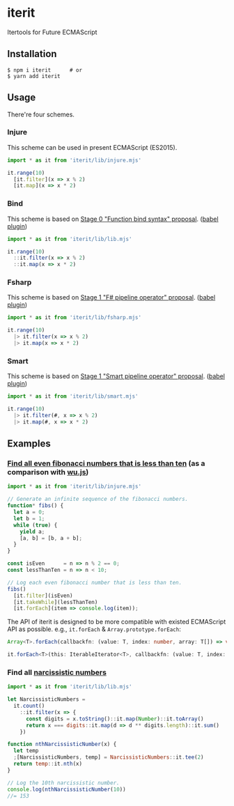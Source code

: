 # iterit
Itertools for Future ECMAScript

## Installation
```console
$ npm i iterit      # or
$ yarn add iterit
```

## Usage

There're four schemes.

### Injure

This scheme can be used in present ECMAScript (ES2015).

```javascript
import * as it from 'iterit/lib/injure.mjs'

it.range(10)
  [it.filter](x => x % 2)
  [it.map](x => x * 2)
```

### Bind

This scheme is based on [Stage 0 "Function bind syntax" proposal](https://github.com/zenparsing/es-function-bind).
([babel plugin](https://babeljs.io/docs/en/next/babel-plugin-proposal-function-bind.html))

```javascript
import * as it from 'iterit/lib/lib.mjs'

it.range(10)
  ::it.filter(x => x % 2)
  ::it.map(x => x * 2)
```

### Fsharp

This scheme is based on [Stage 1 "F# pipeline operator" proposal](https://github.com/valtech-nyc/proposal-fsharp-pipelines).
([babel plugin](https://babeljs.io/docs/en/next/babel-plugin-proposal-pipeline-operator.html))

```javascript
import * as it from 'iterit/lib/fsharp.mjs'

it.range(10)
  |> it.filter(x => x % 2)
  |> it.map(x => x * 2)
```

### Smart

This scheme is based on [Stage 1 "Smart pipeline operator" proposal](https://github.com/js-choi/proposal-smart-pipelines).
([babel plugin](https://babeljs.io/docs/en/next/babel-plugin-proposal-pipeline-operator.html))

```javascript
import * as it from 'iterit/lib/smart.mjs'

it.range(10)
  |> it.filter(#, x => x % 2)
  |> it.map(#, x => x * 2)
```

## Examples

### [Find all even fibonacci numbers that is less than ten](https://fitzgen.github.io/wu.js/#basics) (as a comparison with [wu.js](https://fitzgen.github.io/wu.js))

```javascript
import * as it from 'iterit/lib/injure.mjs'

// Generate an infinite sequence of the fibonacci numbers.
function* fibs() {
  let a = 0;
  let b = 1;
  while (true) {
    yield a;
    [a, b] = [b, a + b];
  }
}

const isEven      = n => n % 2 == 0;
const lessThanTen = n => n < 10;

// Log each even fibonacci number that is less than ten.
fibs()
  [it.filter](isEven)
  [it.takeWhile](lessThanTen)
  [it.forEach](item => console.log(item));
```

The API of iterit is designed to be more compatible with existed ECMAScript API as possible. e.g., `it.forEach` & `Array.prototype.forEach`:
```typescript
Array<T>.forEach(callbackfn: (value: T, index: number, array: T[]) => void, thisArg?: any): void;

it.forEach<T>(this: IterableIterator<T>, callbackfn: (value: T, index: number, iter: IterableIterator<T>) => void, thisArg?: any): void
```

### Find all [narcissistic numbers](https://en.wikipedia.org/wiki/Narcissistic_number)

```javascript
import * as it from 'iterit/lib/lib.mjs'

let NarcissisticNumbers =
  it.count()
    ::it.filter(x => {
      const digits = x.toString()::it.map(Number)::it.toArray()
      return x === digits::it.map(d => d ** digits.length)::it.sum()
    })

function nthNarcissisticNumber(x) {
  let temp
  ;[NarcissisticNumbers, temp] = NarcissisticNumbers::it.tee(2)
  return temp::it.nth(x)
}

// Log the 10th narcissistic number.
console.log(nthNarcissisticNumber(10))
//= 153
```
